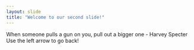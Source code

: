 ```yaml
---
layout: slide
title: "Welcome to our second slide!"
---
```

When someone pulls a gun on you, pull out a bigger one - Harvey Specter
Use the left arrow to go back!
